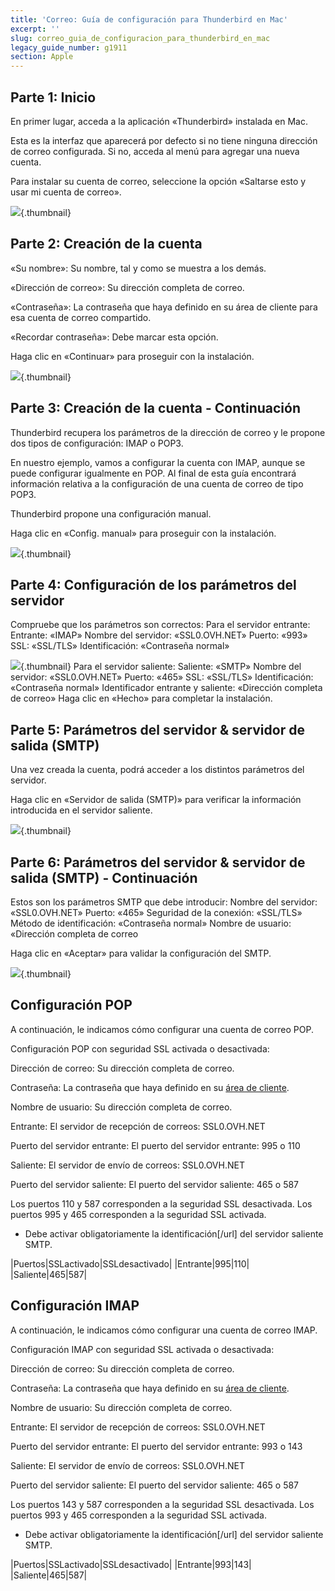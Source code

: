 ```yaml
---
title: 'Correo: Guía de configuración para Thunderbird en Mac'
excerpt: ''
slug: correo_guia_de_configuracion_para_thunderbird_en_mac
legacy_guide_number: g1911
section: Apple
---
```



## Parte 1: Inicio
En primer lugar, acceda a la aplicación «Thunderbird» instalada en Mac. 

Esta es la interfaz que aparecerá por defecto si no tiene ninguna dirección de correo configurada. Si no, acceda al menú para agregar una nueva cuenta. 

Para instalar su cuenta de correo, seleccione la opción «Saltarse esto y usar mi cuenta de correo».

![](images/img_2856.jpg){.thumbnail}


## Parte 2: Creación de la cuenta
«Su nombre»: Su nombre, tal y como se muestra a los demás.

«Dirección de correo»: Su dirección completa de correo. 

«Contraseña»: La contraseña que haya definido en su área de cliente para esa cuenta de correo compartido.

«Recordar contraseña»: Debe marcar esta opción. 

Haga clic en «Continuar» para proseguir con la instalación.

![](images/img_2857.jpg){.thumbnail}


## Parte 3: Creación de la cuenta - Continuación
Thunderbird recupera los parámetros de la dirección de correo y le propone dos tipos de configuración: IMAP o POP3.

En nuestro ejemplo, vamos a configurar la cuenta con IMAP, aunque se puede configurar igualmente en POP. Al final de esta guía encontrará información relativa a la configuración de una cuenta de correo de tipo POP3. 

Thunderbird propone una configuración manual. 

Haga clic en «Config. manual» para proseguir con la instalación.

![](images/img_2858.jpg){.thumbnail}


## Parte 4: Configuración de los parámetros del servidor
Compruebe que los parámetros son correctos:
Para el servidor entrante:
Entrante: «IMAP»
Nombre del servidor: «SSL0.OVH.NET»
Puerto: «993»
SSL: «SSL/TLS»
Identificación: «Contraseña normal»

![](images/img_2859.jpg){.thumbnail}
Para el servidor saliente:
Saliente: «SMTP»
Nombre del servidor: «SSL0.OVH.NET»
Puerto: «465»
SSL: «SSL/TLS»
Identificación: «Contraseña normal»
Identificador entrante y saliente: «Dirección completa de correo»
Haga clic en «Hecho» para completar la instalación.


## Parte 5: Parámetros del servidor & servidor de salida (SMTP)
Una vez creada la cuenta, podrá acceder a los distintos parámetros del servidor. 

Haga clic en «Servidor de salida (SMTP)» para verificar la información introducida en el servidor saliente.

![](images/img_2860.jpg){.thumbnail}


## Parte 6: Parámetros del servidor & servidor de salida (SMTP) - Continuación
Estos son los parámetros SMTP que debe introducir:
Nombre del servidor: «SSL0.OVH.NET»
Puerto: «465»
Seguridad de la conexión: «SSL/TLS»
Método de identificación: «Contraseña normal»
Nombre de usuario: «Dirección completa de correo

Haga clic en «Aceptar» para validar la configuración del SMTP.

![](images/img_2861.jpg){.thumbnail}


## Configuración POP
A continuación, le indicamos cómo configurar una cuenta de correo POP.

Configuración POP con seguridad SSL activada o desactivada:

Dirección de correo: Su dirección completa de correo.

Contraseña: La contraseña que haya definido en su [área de cliente](https://www.ovh.com/auth/?action=gotomanager).

Nombre de usuario: Su dirección completa de correo.

Entrante: El servidor de recepción de correos: SSL0.OVH.NET

Puerto del servidor entrante: El puerto del servidor entrante: 995 o 110

Saliente: El servidor de envío de correos: SSL0.OVH.NET

Puerto del servidor saliente: El puerto del servidor saliente: 465 o 587

Los puertos 110 y 587 corresponden a la seguridad SSL desactivada.
Los puertos 995 y 465 corresponden a la seguridad SSL activada.


- Debe activar obligatoriamente la identificación[/url] del servidor saliente SMTP.


|Puertos|SSLactivado|SSLdesactivado|
|Entrante|995|110|
|Saliente|465|587|




## Configuración IMAP
A continuación, le indicamos cómo configurar una cuenta de correo IMAP.

Configuración IMAP con seguridad SSL activada o desactivada:

Dirección de correo: Su dirección completa de correo.

Contraseña: La contraseña que haya definido en su [área de cliente](https://www.ovh.com/auth/?action=gotomanager).

Nombre de usuario: Su dirección completa de correo.

Entrante: El servidor de recepción de correos: SSL0.OVH.NET

Puerto del servidor entrante: El puerto del servidor entrante: 993 o 143

Saliente: El servidor de envío de correos: SSL0.OVH.NET

Puerto del servidor saliente: El puerto del servidor saliente: 465 o 587

Los puertos 143 y 587 corresponden a la seguridad SSL desactivada.
Los puertos 993 y 465 corresponden a la seguridad SSL activada.


- Debe activar obligatoriamente la identificación[/url] del servidor saliente SMTP.


|Puertos|SSLactivado|SSLdesactivado|
|Entrante|993|143|
|Saliente|465|587|



